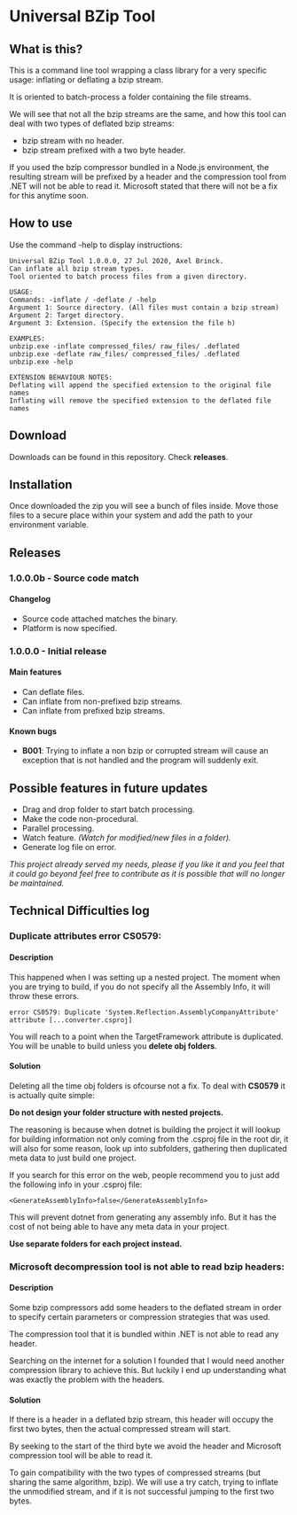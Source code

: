 # Universal BZip Tool

## What is this?
This is a command line tool wrapping a class library for a very specific usage: inflating or deflating a bzip stream.

It is oriented to batch-process a folder containing the file streams.

We will see that not all the bzip streams are the same, and how this tool can deal with two types of deflated bzip streams:
- bzip stream with no header.
- bzip stream prefixed with a two byte header.

If you used the bzip compressor bundled in a Node.js environment, the resulting stream will be prefixed by a header and the compression tool from .NET will not be able to read it. Microsoft stated that there will not be a fix for this anytime soon.

## How to use

Use the command -help to display instructions:
```
Universal BZip Tool 1.0.0.0, 27 Jul 2020, Axel Brinck.
Can inflate all bzip stream types.
Tool oriented to batch process files from a given directory.

USAGE:
Commands: -inflate / -deflate / -help
Argument 1: Source directory. (All files must contain a bzip stream)
Argument 2: Target directory.
Argument 3: Extension. (Specify the extension the file h)

EXAMPLES:
unbzip.exe -inflate compressed_files/ raw_files/ .deflated
unbzip.exe -deflate raw_files/ compressed_files/ .deflated
unbzip.exe -help

EXTENSION BEHAVIOUR NOTES:
Deflating will append the specified extension to the original file names
Inflating will remove the specified extension to the deflated file names
```

## Download

Downloads can be found in this repository. Check **releases**.

## Installation

Once downloaded the zip you will see a bunch of files inside. Move those files to a secure place within your system and add the path to your environment variable.

## Releases

### **1.0.0.0b** - Source code match

#### Changelog

+ Source code attached matches the binary.
+ Platform is now specified.

### **1.0.0.0** - Initial release

#### Main features

+ Can deflate files.
+ Can inflate from non-prefixed bzip streams.
+ Can inflate from prefixed bzip streams.

#### Known bugs

+ **B001**: Trying to inflate a non bzip or corrupted stream will cause an exception that is not handled and the program will suddenly exit.

## Possible features in future updates

- Drag and drop folder to start batch processing.
- Make the code non-procedural.
- Parallel processing.
- Watch feature. *(Watch for modified/new files in a folder).*
- Generate log file on error.

*This project already served my needs, please if you like it and you feel that it could go beyond feel free to contribute as it is possible that will no longer be maintained.*

## Technical Difficulties log

### **Duplicate attributes error CS0579:**

#### Description
This happened when I was setting up a nested project. The moment when you are trying to build, if you do not specify all the Assembly Info, it will throw these errors.
```
error CS0579: Duplicate 'System.Reflection.AssemblyCompanyAttribute' attribute [...converter.csproj]
```
You will reach to a point when the TargetFramework attribute is duplicated. You will be unable to build unless you **delete obj folders**.

#### Solution
Deleting all the time obj folders is ofcourse not a fix. To deal with **CS0579** it is actually quite simple:

**Do not design your folder structure with nested projects.**

The reasoning is because when dotnet is building the project it will lookup for building information not only coming from the .csproj file in the root dir, it will also for some reason, look up into subfolders, gathering then duplicated meta data to just build one project.

If you search for this error on the web, people recommend you to just add the following info in your .csproj file:
```
<GenerateAssemblyInfo>false</GenerateAssemblyInfo>
```
This will prevent dotnet from generating any assembly info. But it has the cost of not being able to have any meta data in your project. 

**Use separate folders for each project instead.**

### **Microsoft decompression tool is not able to read bzip headers:**

#### Description

Some bzip compressors add some headers to the deflated stream in order to specify certain parameters or compression strategies that was used.

The compression tool that it is bundled within .NET is not able to read any header.

Searching on the internet for a solution I founded that I would need another compression library to achieve this. But luckily I end up understanding what was exactly the problem with the headers.

#### Solution

If there is a header in a deflated bzip stream, this header will occupy the first two bytes, then the actual compressed stream will start.

By seeking to the start of the third byte we avoid the header and Microsoft compression tool will be able to read it.

To gain compatibility with the two types of compressed streams (but sharing the same algorithm, bzip). We will use a try catch, trying to inflate the unmodified stream, and if it is not successful jumping to the first two bytes.

